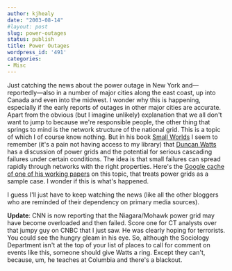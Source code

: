 ```yaml
---
author: kjhealy
date: "2003-08-14"
#layout: post
slug: power-outages
status: publish
title: Power Outages
wordpress_id: '491'
categories:
- Misc
---
```


Just catching the news about the power outage in New York and—reportedly—also in a number of major cities along the east coast, up into Canada and even into the midwest. I wonder why this is happening, especially if the early reports of outages in other major cities are accurate. Apart from the obvious (but I imagine unlikely) explanation that we all don't want to jump to because we're responsible people, the other thing that springs to mind is the network structure of the national grid. This is a topic of which I of course know nothing. But in his book [Small Worlds](http://www.amazon.com/exec/obidos/ASIN/0691117047/kieranhealysw-20/ref=nosim/) I seem to remember (it's a pain not having access to my library) that [Duncan Watts](http://www.aip.org/aip/corporate/2000/watts.htm) has a discussion of power grids and the potential for serious cascading failures under certain conditions. The idea is that small failures can spread rapidly through networks with the right properties. Here's the [Google cache of one of his working papers](http://216.239.39.104/search?q=cache:YMQtLf07mXUJ:www.santafe.edu/sfi/publications/Working-Papers/00-12-062.pdf+duncan+watts&hl=en&ie=UTF-8) on this topic, that treats power grids as a sample case. I wonder if this is what's happened.

I guess I'll just have to keep watching the news (like all the other bloggers who are reminded of their dependency on primary media sources).

**Update**: CNN is now reporting that the Niagara/Mohawk power grid may have become overloaded and then failed. Score one for CT analysts over that jumpy guy on CNBC that I just saw. He was clearly hoping for terrorists. You could see the hungry gleam in his eye. So, although the Sociology Department isn't at the top of your list of places to call for comment on events like this, someone should give Watts a ring. Except they can't, because, um, he teaches at Columbia and there's a blackout.
